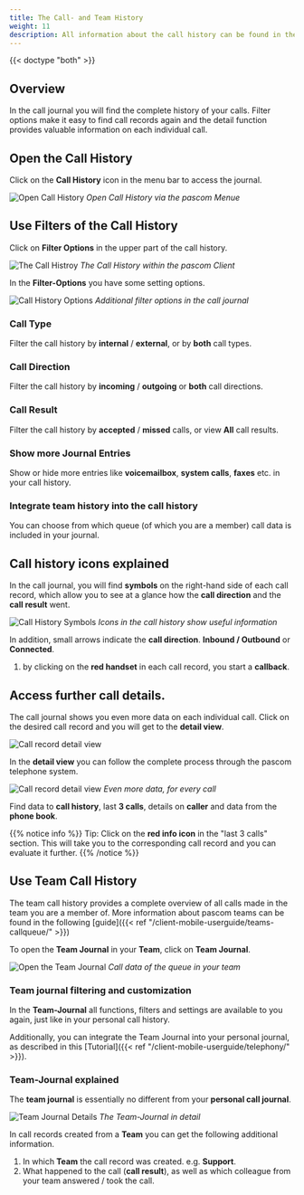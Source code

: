 ```yaml
---
title: The Call- and Team History
weight: 11
description: All information about the call history can be found in the journal of the pascom client
---
```


{{< doctype "both" >}}
 

## Overview


In the call journal you will find the complete history of your calls. Filter options make it easy to find call records again and the detail function provides valuable information on each individual call.

## Open the Call History

Click on the **Call History** icon in the menu bar to access the journal.

![Open Call History](open_call_history.jpg)
*Open Call History via the pascom Menue*
</br>

## Use Filters of the Call History

Click on **Filter Options** in the upper part of the call history.

![The Call Histroy](journal.en.jpg)
*The Call History within the pascom Client*
</br>

In the **Filter-Options** you have some setting options.

![Call History Options](journal_options.en.jpg)
*Additional filter options in the call journal*
</br>

### Call Type

Filter the call history by **internal** / **external**, or by **both** call types.

### Call Direction

Filter the call history by **incoming** / **outgoing** or **both** call directions.

### Call Result

Filter the call history by **accepted** / **missed** calls, or view **All** call results.

### Show more Journal Entries

Show or hide more entries like **voicemailbox**, **system calls**, **faxes** etc. in your call history. 

### Integrate team history into the call history

You can choose from which queue (of which you are a member) call data is included in your journal. 

## Call history icons explained

In the call journal, you will find **symbols** on the right-hand side of each call record, which allow you to see at a glance how the **call direction** and the **call result** went.

![Call History Symbols](colors_explained.en.jpg)
*Icons in the call history show useful information*

In addition, small arrows indicate the **call direction**. **Inbound / Outbound** or **Connected**.

1. by clicking on the **red handset** in each call record, you start a **callback**.

## Access further call details.

The call journal shows you even more data on each individual call. Click on the desired call record and you will get to the **detail view**.

![Call record detail view](journal_details.en.jpg)


In the **detail view** you can follow the complete process through the pascom telephone system.

![Call record detail view](journal_details_view.en.jpg)
*Even more data, for every call*


Find data to **call history**, last **3 calls**, details on **caller** and data from the **phone book**.

{{% notice info %}}
Tip: Click on the **red info icon** in the "last 3 calls" section. This will take you to the corresponding call record and you can evaluate it further.
{{% /notice %}}

## Use Team Call History

The team call history provides a complete overview of all calls made in the team you are a member of. More information about pascom teams can be found in the following [guide]({{< ref "/client-mobile-userguide/teams-callqueue/" >}})

To open the **Team Journal** in your **Team**, click on **Team Journal**.

![Open the Team Journal](open_team_journal.en.jpg)
*Call data of the queue in your team*

### Team journal filtering and customization

In the **Team-Journal** all functions, filters and settings are available to you again, just like in your personal call history.

Additionally, you can integrate the Team Journal into your personal journal, as described in this [Tutorial]({{< ref "/client-mobile-userguide/telephony/" >}}).

### Team-Journal explained

The **team journal** is essentially no different from your **personal call journal**. 

![Team Journal Details](team_journal_details.en.jpg)
*The Team-Journal in detail*

In call records created from a **Team** you can get the following additional information.

1. In which **Team** the call record was created. e.g. **Support**.
2. What happened to the call (**call result**), as well as which colleague from your team answered / took the call.   

<br />

